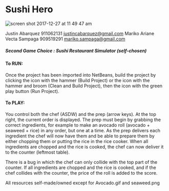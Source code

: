 # Sushi Hero

![screen shot 2017-12-27 at 11 49 47 am](https://user-images.githubusercontent.com/31449701/34505029-589599f4-efd7-11e7-8f82-00ea34fa85b0.jpg)


Justin Abarquez 911062131 justincabarquez@gmail.com
Mariko Ariane Vecta Sampaga 909519291 mariko.sampaga@gmail.com

##### Second Game Choice : Sushi Restaurant Simulator (self-chosen)

#### To RUN:  
Once the project has been imported into NetBeans, build the project by clicking the icon with the hammer (Build Project) or the icon with the hammer and broom (Clean and Build Project), then the icon with the green play button (Run Project).

#### To PLAY:
You control both the chef (ASDW) and the prep (arrow keys). At the top right, the current order is displayed. The prep must begin by grabbing the correct ingredients, for example to make an avocado roll (avocado + seaweed + rice) in any order, but one at a time. As the prep delivers each ingredient the chef will now have them and be able to prepare them by either chopping them or putting the rice in the rice cooker. When all ingredients are chopped and the rice is cooked, the chef can now deliver it to the counter (leftmost table). 

There is a bug in which the chef can only collide with the top part of the counter.
If all ingredients are chopped and the rice is cooked, and if the chef collides with the counter, the price of the roll is added to the score. 

All resources self-made/owned except for Avocado.gif and seaweed.png
